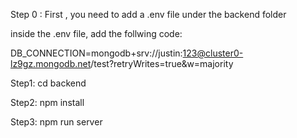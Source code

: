 Step 0 : 
First , you need to add a .env file under the backend folder

inside the .env file, add the follwing code:

DB_CONNECTION=mongodb+srv://justin:123@cluster0-lz9gz.mongodb.net/test?retryWrites=true&w=majority


Step1: 
cd backend

Step2: 
npm install


Step3: 
npm run server
